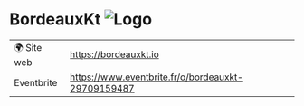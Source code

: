 # BordeauxKt ![Logo](https://example.com/logo-bordeauxkt.png)

|                                |     |
| ------------------------------ | --- |
| 🌍 Site web                    | https://bordeauxkt.io |
| Eventbrite | https://www.eventbrite.fr/o/bordeauxkt-29709159487 |
